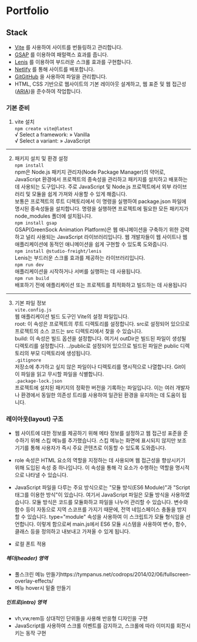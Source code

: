 # Portfolio

## Stack

- [Vite](https://ko.vitejs.dev/) 를 사용하여 사이트를 번들링하고 관리합니다.
- [GSAP](https://greensock.com/gsap) 를 이용하여 패럴랙스 효과를 줍니다.
- [Lenis](https://lenis.studiofreight.com/) 를 이용하여 부드러운 스크롤 효과를 구현합니다.
- [Netlify](https://www.netlify.com/) 를 통해 사이트를 배포합니다.
- [Git](https://git-scm.com/)[GitHub](https://github.com/) 을 사용하여 파일을 관리합니다.
- HTML, CSS 기반으로 웹사이트의 기본 레이아웃 설계하고, 웹 표준 및 웹 접근성([ARIA](https://developer.mozilla.org/en-US/docs/Web/Accessibility/ARIA/Roles))을 준수하여 작업합니다.

### 기본 준비

1. vite 설치  
   `npm create vite@latest`  
   √ Select a framework: » Vanilla  
   √ Select a variant: » JavaScript

---

2. 패키지 설치 및 환경 설정  
   `npm install`  
   npm은 Node.js 패키지 관리자(Node Package Manager)의 약어로, JavaScript 환경에서 프로젝트의 종속성을 관리하고 패키지를 설치하고 배포하는 데 사용되는 도구입니다. 주로 JavaScript 및 Node.js 프로젝트에서 외부 라이브러리 및 모듈을 쉽게 가져와 사용할 수 있게 해줍니다.  
   보통은 프로젝트의 루트 디렉토리에서 이 명령을 실행하여 package.json 파일에 명시된 종속성들을 설치합니다. 명령을 실행하면 프로젝트에 필요한 모든 패키지가 node_modules 폴더에 설치됩니다.  
   `npm install gsap`  
   GSAP(GreenSock Animation Platform)은 웹 애니메이션을 구축하기 위한 강력하고 널리 사용되는 JavaScript 라이브러리입니다. 웹 개발자들이 웹 사이트나 웹 애플리케이션에 동적인 애니메이션을 쉽게 구현할 수 있도록 도와줍니다.  
   `npm install @studio-freight/lenis`  
   Lenis는 부드러운 스크롤 효과를 제공하는 라이브러리입니다.  
   `npm run dev`  
   애플리케이션을 시작하거나 서버를 실행하는 데 사용됩니다.  
   `npm run build`  
   배포하기 전에 애플리케이션 또는 프로젝트를 최적화하고 빌드하는 데 사용됩니다

---

3. 기본 파일 정보  
   `vite.config.js`  
   웹 애플리케이션 빌드 도구인 Vite의 설정 파일입니다.  
   root: 이 속성은 프로젝트의 루트 디렉토리를 설정합니다. src로 설정되어 있으므로 프로젝트의 소스 코드는 src 디렉토리에서 찾을 수 있습니다.  
   build: 이 속성은 빌드 옵션을 설정합니다. 여기서 outDir은 빌드된 파일이 생성될 디렉토리를 설정합니다. ../public로 설정되어 있으므로 빌드된 파일은 public 디렉토리의 부모 디렉토리에 생성됩니다.  
   `.gitignore`  
   저장소에 추가하고 싶지 않은 파일이나 디렉토리를 명시적으로 나열합니다. Git이 이 파일을 읽고 무시할 파일을 식별합니다.  
   `.package-lock.json`  
   프로젝트에 설치된 패키지의 정확한 버전을 기록하는 파일입니다. 이는 여러 개발자나 환경에서 동일한 의존성 트리를 사용하여 일관된 환경을 유지하는 데 도움이 됩니다.

### 레이아웃(layout) 구조

- 웹 사이트에 대한 정보를 제공하기 위해 메타 정보를 설정하고 웹 접근성 표준을 준수하기 위해 스킵 메뉴를 추가했습니다. 스킵 메뉴는 화면에 표시되지 않지만 보조 기기를 통해 사용자가 즉시 주요 콘텐츠로 이동할 수 있도록 도와줍니다.

- role 속성은 HTML 요소의 역할을 지정하는 데 사용되며 웹 접근성을 향상시키기 위해 도입된 속성 중 하나입니다. 이 속성을 통해 각 요소가 수행하는 역할을 명시적으로 나타낼 수 있습니다.

- JavaScript 파일을 다루는 주요 방식으로는 "모듈 방식(ES6 Module)"과 "Script 태그를 이용한 방식"이 있습니다. 여기서 JavaScript 파일은 모듈 방식을 사용하였습니다. 모듈 방식은 코드를 모듈화하고 파일을 나누어 관리할 수 있습니다. 변수와 함수 등이 자동으로 지역 스코프를 가지기 때문에, 전역 네임스페이스 충돌을 방지할 수 있습니다. type="module" 속성을 사용하여 이 스크립트가 모듈 형식임을 선언합니다. 이렇게 함으로써 main.js에서 ES6 모듈 시스템을 사용하여 변수, 함수, 클래스 등을 정의하고 내보내고 가져올 수 있게 됩니다.

- 로컬 폰트 적용

##### 헤더(header) 영역

- 풀스크린 메뉴 만들기https://tympanus.net/codrops/2014/02/06/fullscreen-overlay-effects/
- 메뉴 hover시 밑줄 만들기

##### 인트로(intro) 영역

- vh,vw,rem등 상대적인 단위들을 사용해 반응형 디자인을 구현
- JavaScript를 사용하여 스크롤 이벤트를 감지하고, 스크롤에 따라 이미지를 회전시키는 동작 구현
